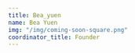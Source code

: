 ```yaml
---
title: Bea_yuen
name: Bea Yuen
img: "/img/coming-soon-square.png"
coordinator_title: Founder
---
```


